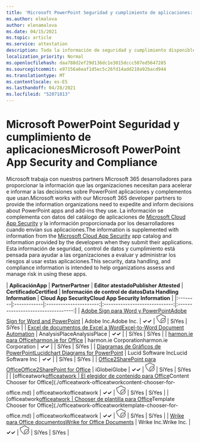 ```yaml
---
title: 'Microsoft PowerPoint Seguridad y cumplimiento de aplicaciones: todas las aplicaciones'
ms.author: elmalova
author: elenamalova
ms.date: 04/15/2021
ms.topic: article
ms.service: attestation
description: Toda la información de seguridad y cumplimiento disponible para todas las aplicaciones PowerPoint Microsoft.
localization_priority: Normal
ms.openlocfilehash: daa788d2ef29d136dc1e3015dccc507ed5647285
ms.sourcegitcommit: e97156a6eaf1d5ec5c26fd14add210a92bacd944
ms.translationtype: MT
ms.contentlocale: es-ES
ms.lasthandoff: 04/28/2021
ms.locfileid: "52071813"
---
```

# <a name="microsoft-powerpoint-app-security-and-compliance"></a><span data-ttu-id="381c9-103">Microsoft PowerPoint Seguridad y cumplimiento de aplicaciones</span><span class="sxs-lookup"><span data-stu-id="381c9-103">Microsoft PowerPoint App Security and Compliance</span></span>

<span data-ttu-id="381c9-104">Microsoft trabaja con nuestros partners Microsoft 365 desarrolladores para proporcionar la información que las organizaciones necesitan para acelerar e informar a las decisiones sobre PowerPoint aplicaciones y complementos que usan.</span><span class="sxs-lookup"><span data-stu-id="381c9-104">Microsoft works with our Microsoft 365 developer partners to provide the information organizations need to expedite and inform decisions about PowerPoint apps and add-ins they use.</span></span> <span data-ttu-id="381c9-105">La información se complementa con datos del catálogo de aplicaciones de [Microsoft Cloud App Security](https://www.microsoft.com/en-us/enterprise-mobility-security/cloud-app-security) y la información proporcionada por los desarrolladores cuando envían sus aplicaciones.</span><span class="sxs-lookup"><span data-stu-id="381c9-105">The information is supplemented with information from the [Microsoft Cloud App Security](https://www.microsoft.com/en-us/enterprise-mobility-security/cloud-app-security) app catalog and information provided by the developers when they submit their applications.</span></span> <span data-ttu-id="381c9-106">Esta información de seguridad, control de datos y cumplimiento está pensada para ayudar a las organizaciones a evaluar y administrar los riesgos al usar estas aplicaciones.</span><span class="sxs-lookup"><span data-stu-id="381c9-106">This security, data handling, and compliance information is intended to help organizations assess and manage risk in using these apps.</span></span>

| <span data-ttu-id="381c9-107">**Aplicación**</span><span class="sxs-lookup"><span data-stu-id="381c9-107">**App**</span></span> | <span data-ttu-id="381c9-108">**Partner**</span><span class="sxs-lookup"><span data-stu-id="381c9-108">**Partner**</span></span> | <span data-ttu-id="381c9-109">**Editor atestado**</span><span class="sxs-lookup"><span data-stu-id="381c9-109">**Publisher Attested**</span></span> | <span data-ttu-id="381c9-110">**Certificado**</span><span class="sxs-lookup"><span data-stu-id="381c9-110">**Certified**</span></span> | <span data-ttu-id="381c9-111">**Información de control de datos**</span><span class="sxs-lookup"><span data-stu-id="381c9-111">**Data Handling Information**</span></span> | <span data-ttu-id="381c9-112">**Cloud App Security**</span><span class="sxs-lookup"><span data-stu-id="381c9-112">**Cloud App Security Information**</span></span> |
|:--------|:------------|:----------------------:|:-----------------------------:|:----------------------------------:|
| [<span data-ttu-id="381c9-113">Adobe Sign para Word y PowerPoint</span><span class="sxs-lookup"><span data-stu-id="381c9-113">Adobe Sign for Word and PowerPoint</span></span>](./adobe-inc-sign-for-word-and-powerpoint.md) | <span data-ttu-id="381c9-114">Adobe Inc.</span><span class="sxs-lookup"><span data-stu-id="381c9-114">Adobe Inc.</span></span> | <span data-ttu-id="381c9-115">**✓**</span><span class="sxs-lookup"><span data-stu-id="381c9-115">**✓**</span></span> | <img alt="Certified application badge" src="../media/certified-badge.png" height="25" width="25" /> | <span data-ttu-id="381c9-116">Sí</span><span class="sxs-lookup"><span data-stu-id="381c9-116">Yes</span></span> | <span data-ttu-id="381c9-117">Sí</span><span class="sxs-lookup"><span data-stu-id="381c9-117">Yes</span></span> |
| [<span data-ttu-id="381c9-118">Excel de documentos de Excel a Word</span><span class="sxs-lookup"><span data-stu-id="381c9-118">Excel-to-Word Document Automation</span></span>](./analysisplace-excel-to-word-document-automation.md) | <span data-ttu-id="381c9-119">AnalysisPlace</span><span class="sxs-lookup"><span data-stu-id="381c9-119">AnalysisPlace</span></span> | <span data-ttu-id="381c9-120">**✓**</span><span class="sxs-lookup"><span data-stu-id="381c9-120">**✓**</span></span> |  | <span data-ttu-id="381c9-121">Sí</span><span class="sxs-lookup"><span data-stu-id="381c9-121">Yes</span></span> | <span data-ttu-id="381c9-122">Sí</span><span class="sxs-lookup"><span data-stu-id="381c9-122">Yes</span></span> |
| [<span data-ttu-id="381c9-123">harmon.ie para Office</span><span class="sxs-lookup"><span data-stu-id="381c9-123">harmon.ie for Office</span></span>](./harmonie-corporation-for-office.md) | <span data-ttu-id="381c9-124">harmon.ie Corporation</span><span class="sxs-lookup"><span data-stu-id="381c9-124">harmon.ie Corporation</span></span> | <span data-ttu-id="381c9-125">**✓**</span><span class="sxs-lookup"><span data-stu-id="381c9-125">**✓**</span></span> |  | <span data-ttu-id="381c9-126">Sí</span><span class="sxs-lookup"><span data-stu-id="381c9-126">Yes</span></span> | <span data-ttu-id="381c9-127">Sí</span><span class="sxs-lookup"><span data-stu-id="381c9-127">Yes</span></span> |
| [<span data-ttu-id="381c9-128">Diagramas de Gráficos de PowerPoint</span><span class="sxs-lookup"><span data-stu-id="381c9-128">Lucidchart Diagrams for PowerPoint</span></span>](./lucid-software-inc-lucidchart-diagrams-for-powerpoint.md) | <span data-ttu-id="381c9-129">Lucid Software Inc</span><span class="sxs-lookup"><span data-stu-id="381c9-129">Lucid Software Inc</span></span> | <span data-ttu-id="381c9-130">**✓**</span><span class="sxs-lookup"><span data-stu-id="381c9-130">**✓**</span></span> |  | <span data-ttu-id="381c9-131">Sí</span><span class="sxs-lookup"><span data-stu-id="381c9-131">Yes</span></span> | <span data-ttu-id="381c9-132">Sí</span><span class="sxs-lookup"><span data-stu-id="381c9-132">Yes</span></span> |
| [<span data-ttu-id="381c9-133">Office2SharePoint para Office</span><span class="sxs-lookup"><span data-stu-id="381c9-133">Office2SharePoint for Office</span></span>](./iglobe-office2sharepoint-for-office.md) | <span data-ttu-id="381c9-134">iGlobe</span><span class="sxs-lookup"><span data-stu-id="381c9-134">iGlobe</span></span> | <span data-ttu-id="381c9-135">**✓**</span><span class="sxs-lookup"><span data-stu-id="381c9-135">**✓**</span></span> | <img alt="Certified application badge" src="../media/certified-badge.png" height="25" width="25" /> | <span data-ttu-id="381c9-136">Sí</span><span class="sxs-lookup"><span data-stu-id="381c9-136">Yes</span></span> | <span data-ttu-id="381c9-137">Sí</span><span class="sxs-lookup"><span data-stu-id="381c9-137">Yes</span></span> |
| <span data-ttu-id="381c9-138">[officeatwork</span><span class="sxs-lookup"><span data-stu-id="381c9-138">[officeatwork</span></span> | <span data-ttu-id="381c9-139">El elegidor de contenido para Office](./officeatwork-officeatworkcontent-chooser-for-office.md)</span><span class="sxs-lookup"><span data-stu-id="381c9-139">Content Chooser for Office](./officeatwork-officeatworkcontent-chooser-for-office.md)</span></span> | <span data-ttu-id="381c9-140">officeatwork</span><span class="sxs-lookup"><span data-stu-id="381c9-140">officeatwork</span></span> | <span data-ttu-id="381c9-141">**✓**</span><span class="sxs-lookup"><span data-stu-id="381c9-141">**✓**</span></span> | <img alt="Certified application badge" src="../media/certified-badge.png" height="25" width="25" /> | <span data-ttu-id="381c9-142">Sí</span><span class="sxs-lookup"><span data-stu-id="381c9-142">Yes</span></span> | <span data-ttu-id="381c9-143">Sí</span><span class="sxs-lookup"><span data-stu-id="381c9-143">Yes</span></span> |
| <span data-ttu-id="381c9-144">[officeatwork</span><span class="sxs-lookup"><span data-stu-id="381c9-144">[officeatwork</span></span> | <span data-ttu-id="381c9-145">Chooser de plantilla para Office](./officeatwork-officeatworktemplate-chooser-for-office.md)</span><span class="sxs-lookup"><span data-stu-id="381c9-145">Template Chooser for Office](./officeatwork-officeatworktemplate-chooser-for-office.md)</span></span> | <span data-ttu-id="381c9-146">officeatwork</span><span class="sxs-lookup"><span data-stu-id="381c9-146">officeatwork</span></span> | <span data-ttu-id="381c9-147">**✓**</span><span class="sxs-lookup"><span data-stu-id="381c9-147">**✓**</span></span> | <img alt="Certified application badge" src="../media/certified-badge.png" height="25" width="25" /> | <span data-ttu-id="381c9-148">Sí</span><span class="sxs-lookup"><span data-stu-id="381c9-148">Yes</span></span> | <span data-ttu-id="381c9-149">Sí</span><span class="sxs-lookup"><span data-stu-id="381c9-149">Yes</span></span> |
| [<span data-ttu-id="381c9-150">Wrike para Office documentos</span><span class="sxs-lookup"><span data-stu-id="381c9-150">Wrike for Office Documents</span></span>](./wrike-inc-for-office-documents.md) | <span data-ttu-id="381c9-151">Wrike Inc.</span><span class="sxs-lookup"><span data-stu-id="381c9-151">Wrike Inc.</span></span> | <span data-ttu-id="381c9-152">**✓**</span><span class="sxs-lookup"><span data-stu-id="381c9-152">**✓**</span></span> | <img alt="Certified application badge" src="../media/certified-badge.png" height="25" width="25" /> | <span data-ttu-id="381c9-153">Sí</span><span class="sxs-lookup"><span data-stu-id="381c9-153">Yes</span></span> | <span data-ttu-id="381c9-154">Sí</span><span class="sxs-lookup"><span data-stu-id="381c9-154">Yes</span></span> |
